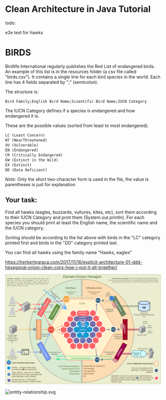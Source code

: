 # Clean Architecture in Java Tutorial

todo:

e2e test for hawks

# BIRDS

Birdlife International regularly publishes the Red List of endangered birds. An example of this list is in the resources folder (a csv file
called "birds.csv").
It contains a single line for each bird species in the world. Each line has 4 fields separated by ";" (semicolon).

The structure is:

```
Bird Family;English Bird Name;Scientific Bird Name;IUCN Category
```

The IUCN Category defines if a species is endangered and how endangered it is.

These are the possible values (sorted from least to most endangered).

```
LC (Least Concern)
NT (NearThreatened)
VU (Vulnerable)
EN (Endangered)
CR (Critically Endangered)
EW (Extinct in the Wild)
EX (Extinct)
DD (Data Deficient)
```

_Note_: Only the short two-character form is used in the file, the value is parentheses is just for explanation

## Your task:

Find all hawks (eagles, buzzards, vultures, kites, etc), sort them according to their IUCN Category and print them (System.out.println). For
each species you should print at least the English name, the scientific name and the IUCN category.

Sorting should be according to the list above with birds in the "LC" category printed first and birds in the "DD" category printed last.

You can find all hawks using the family name "Hawks, eagles"

https://herbertograca.com/2017/11/16/explicit-architecture-01-ddd-hexagonal-onion-clean-cqrs-how-i-put-it-all-together/

![dd-hexagon.png](dd-hexagon.png)

![entity-relationship.svg](drivers/entity-relationship.svg)